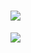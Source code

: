 # <img src="https://img.shields.io/badge/Curso de Vue 3-35495E?style=for-the-badge&logo=vue.js&logoColor=4FC08D" />

<p><a href="" alt="Curso de Vue 3" target="_alt"> 

<a href="https://www.youtube.com/playlist?list=PLnDvRpP8BnezDglaAvtWgQXzsOmXUuRHL">

<img src="https://img.shields.io/badge/Playlist-Clique aqui-FF0000?style=for-the-badge&logo=youtube&logoColor=white" />

</a>

</p>
